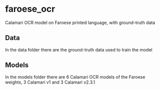 # faroese_ocr
Calamari OCR model on Faroese printed language, with ground-truth data

## Data
In the data folder there are the ground-truth data used to train the model

## Models
In the models folder there are 6 Calamari OCR models of the Faroese weights, 3 Calamari v1 and 3 Calamari v2.3.1
